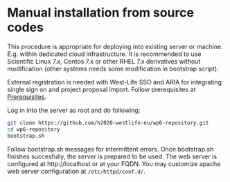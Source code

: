 # Manual installation from source codes

This procedure is appropriate for deploying into existing server or machine. E.g. within dedicated cloud infrastructure. It is recommended to use Scientific Linux 7.x, Centos 7.x or other RHEL 7.x derivatives without modification (other systems needs some modification in bootstrap script).

External registration is needed with West-Life SSO and ARIA for integrating single sign on and project proposal import. Follow prerequisites at [Prerequisites](https://h2020-westlife-eu.gitbook.io/virtual-folder-docs/repository/installation-guide/prerequisites).

Log in into the server as root and do following:

```bash
git clone https://github.com/h2020-westlife-eu/wp6-repository.git
cd wp6-repository
bootstrap.sh
```

Follow bootstrap.sh messages for intermittent errors. Once bootstrap.sh finishes succesfully, the server is prepared to be used. The web server is configured at http://localhost or at your FQDN. You may customize apache web server configuration at `/etc/httpd/conf.d/`.



